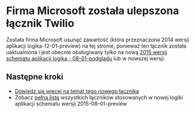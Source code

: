<properties
   pageTitle="Za pomocą łączników Twilio w aplikacjach logiczny | Microsoft Azure aplikacji usługi"
   description="Jak utworzyć i skonfigurować aplikację łącznika Twilio lub interfejsu API i używać go w aplikacji dla logiki Azure aplikacji usługi"
   services="logic-apps"
   documentationCenter=".net,nodejs,java"
   authors="msftman"
   manager="erikre"
   editor=""/>

<tags
   ms.service="logic-apps"
   ms.devlang="multiple"
   ms.topic="article"
   ms.tgt_pltfrm="na"
   ms.workload="integration"
   ms.date="04/19/2016"
   ms.author="deonhe"/>


# <a name="weve-improved-the-twilio-connector"></a>Firma Microsoft została ulepszona łącznik Twilio 

Została firma Microsoft usunąć zawartość (która przeznaczona 2014 wersji aplikacji logika-12-01-preview) na tej stronie, ponieważ ten łącznik została uaktualniona i jest obecnie obsługiwany tylko na nową [2015 wersji schematu aplikacji logika - 08-01-podglądu](./app-service-logic-schema-2015-08-01.md) lub w nowszej wersji. 


## <a name="next-steps"></a>Następne kroki    

- [Dowiedz się więcej na temat tego nowego łącznika](../connectors/connectors-create-api-twilio.md)
- Zobacz [pełną listę](../connectors/apis-list.md) wszystkich łączników stosowanych w nowej logiki aplikacji schematu wersji 2015-08-01-preview  